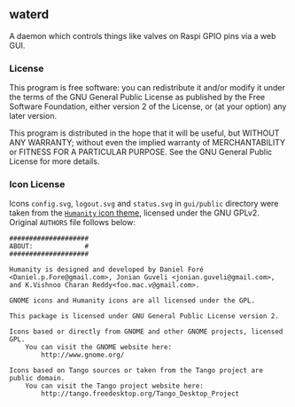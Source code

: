 ## waterd

A daemon which controls things like valves on Raspi GPIO pins via a web GUI.

### License

This program is free software: you can redistribute it and/or modify
it under the terms of the GNU General Public License as published by
the Free Software Foundation, either version 2 of the License, or
(at your option) any later version.

This program is distributed in the hope that it will be useful,
but WITHOUT ANY WARRANTY; without even the implied warranty of
MERCHANTABILITY or FITNESS FOR A PARTICULAR PURPOSE.  See the
GNU General Public License for more details.

### Icon License
Icons `config.svg`, `logout.svg` and `status.svg` in `gui/public` directory were
taken from the [`Humanity` icon theme](https://launchpad.net/humanity), licensed
under the GNU GPLv2. Original `AUTHORS` file follows below:

```
####################
ABOUT:             #
####################

Humanity is designed and developed by Daniel Foré <Daniel.p.Fore@gmail.com>, Jonian Guveli <jonian.guveli@gmail.com>, and K.Vishnoo Charan Reddy<foo.mac.v@gmail.com>.

GNOME icons and Humanity icons are all licensed under the GPL.

This package is licensed under GNU General Public License version 2.

Icons based or directly from GNOME and other GNOME projects, licensed GPL.
	You can visit the GNOME website here:
		http://www.gnome.org/

Icons based on Tango sources or taken from the Tango project are public domain.
	You can visit the Tango project website here:
		http://tango.freedesktop.org/Tango_Desktop_Project
```
